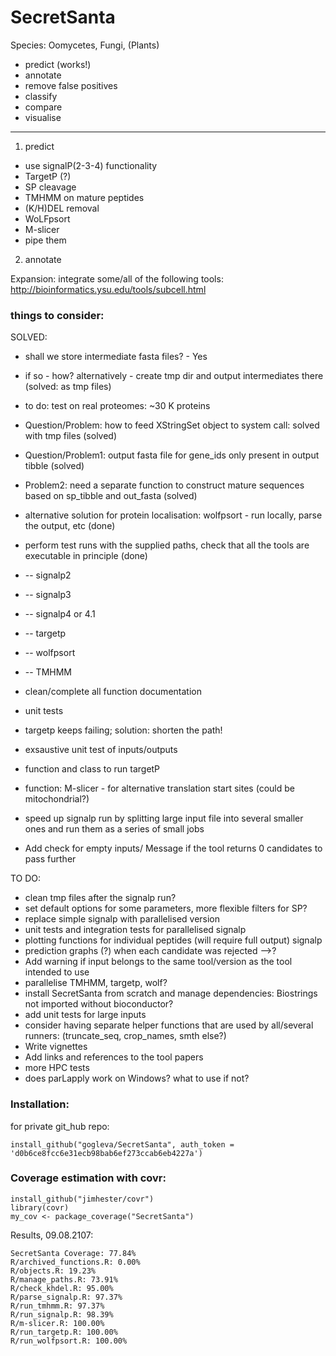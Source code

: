 # SecretSanta
Species: Oomycetes, Fungi, (Plants)

- predict (works!)
- annotate
- remove false positives
- classify
- compare
- visualise

-----------
1) predict
- use signalP(2-3-4) functionality
- TargetP (?)
- SP cleavage
- TMHMM on mature peptides
- (K/H)DEL removal
- WoLFpsort
- M-slicer
- pipe them

2) annotate



Expansion:
integrate some/all of the following tools:
http://bioinformatics.ysu.edu/tools/subcell.html


### things to consider:

SOLVED:
- shall we store intermediate fasta files? - Yes
- if so -  how? alternatively - create tmp dir and output intermediates there (solved: as tmp files)
- to do: test on real proteomes: ~30 K proteins
- Question/Problem: how to feed XStringSet object to system call: solved with tmp files (solved)
- Question/Problem1: output fasta file for gene_ids only present in output tibble (solved)
- Problem2: need a separate function to construct mature sequences based on sp_tibble and out_fasta (solved)
- alternative solution for protein localisation: wolfpsort - run locally, parse the output, etc (done)
- perform test runs with the supplied paths, check that all the tools are executable in principle (done)
- -- signalp2
- -- signalp3
- -- signalp4 or 4.1
- -- targetp
- -- wolfpsort
- -- TMHMM

- clean/complete all function documentation
- unit tests
- targetp keeps failing; solution: shorten the path!
- exsaustive unit test of inputs/outputs
- function and class to run targetP
- function: M-slicer - for alternative translation start sites (could be mitochondrial?)
- speed up signalp run by splitting large input file into several smaller ones and run them as a series of small jobs
- Add check for empty inputs/ Message if the tool returns 0 candidates to pass further

TO DO:

- clean tmp files after the signalp run?
- set default options for some parameters, more flexible filters for SP?
- replace simple signalp with parallelised version
- unit tests and integration tests for parallelised signalp
- plotting functions for individual peptides (will require full output) signalp
- prediction graphs (?) when each candidate was rejected -->?
- Add warning if input belongs to the same tool/version as the tool intended to use
- parallelise TMHMM, targetp, wolf?
- install SecretSanta from scratch and manage dependencies: Biostrings not imported without bioconductor?
- add unit tests for large inputs
- consider having separate helper functions that are used by all/several runners:
(truncate_seq, crop_names, smth else?)
- Write vignettes
- Add links and references to the tool papers
- more HPC tests
- does parLapply work on Windows? what to use if not?




### Installation:

for private git_hub repo:
```
install_github("gogleva/SecretSanta", auth_token = 'd0b6ce8fcc6e31ecb98bab6ef273ccab6eb4227a')
```


### Coverage estimation with covr:

```
install_github("jimhester/covr")
library(covr)
my_cov <- package_coverage("SecretSanta")
```

Results, 09.08.2107:

```
SecretSanta Coverage: 77.84%
R/archived_functions.R: 0.00%
R/objects.R: 19.23%
R/manage_paths.R: 73.91%
R/check_khdel.R: 95.00%
R/parse_signalp.R: 97.37%
R/run_tmhmm.R: 97.37%
R/run_signalp.R: 98.39%
R/m-slicer.R: 100.00%
R/run_targetp.R: 100.00%
R/run_wolfpsort.R: 100.00%
```
